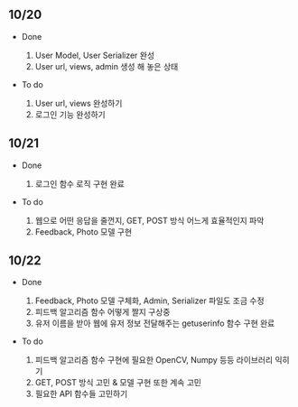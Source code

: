 ## 10/20
  - Done
    1. User Model, User Serializer 완성
    2. User url, views, admin 생성 해 놓은 상태

  - To do
    1. User url, views 완성하기
    2. 로그인 기능 완성하기

## 10/21
  - Done
    1. 로그인 함수 로직 구현 완료

  - To do
    1. 웹으로 어떤 응답을 줄껀지, GET, POST 방식 어느게 효율적인지 파악
    2. Feedback, Photo 모델 구현
  
## 10/22
  - Done
    1. Feedback, Photo 모델 구체화, Admin, Serializer 파일도 조금 수정
    2. 피드백 알고리즘 함수 어떻게 짤지 구상중
    3. 유저 이름을 받아 웹에 유저 정보 전달해주는 getuserinfo 함수 구현 완료

  - To do
    1. 피드백 알고리즘 함수 구현에 필요한 OpenCV, Numpy 등등 라이브러리 익히기
    2. GET, POST 방식 고민 & 모델 구현 또한 계속 고민
    3. 필요한 API 함수들 고민하기